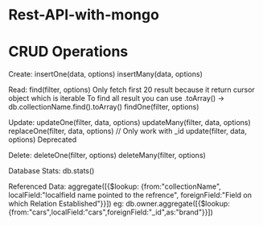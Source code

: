 # Rest-API-with-mongo

# CRUD Operations
Create:
    insertOne(data, options)
    insertMany(data, options)

Read:
    find(filter, options)
        Only fetch first 20 result because it return cursor object which is iterable
        To find all result you can use .toArray() -> db.collectionName.find().toArray()
    findOne(filter, options)

Update:
    updateOne(filter, data, options)
    updateMany(filter, data, options)
    replaceOne(filter, data, options) // Only work with _id
    update(filter, data, options) Deprecated

Delete:
    deleteOne(filter, options)
    deleteMany(filter, options)

Database Stats:
    db.stats()

Referenced Data:
    aggregate([{$lookup: {from:"collectionName", localField:"localfield name pointed to the refrence", foreignField:"Field on which Relation Established"}}])
        eg: db.owner.aggregate([{$lookup:{from:"cars",localField:"cars",foreignField:"_id",as:"brand"}}])
